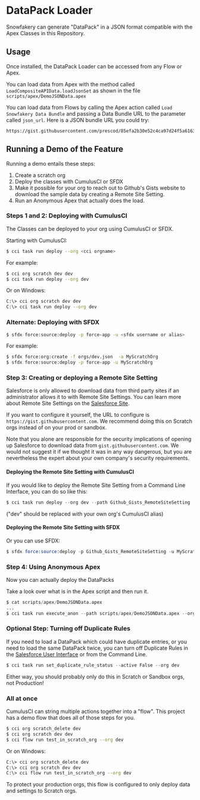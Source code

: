 # DataPack Loader

Snowfakery can generate "DataPack" in a JSON format compatible with the Apex
Classes in this Repository.

## Usage

Once installed, the DataPack Loader can be accessed from any Flow or Apex.

You can load data from Apex with the method called `LoadCompositeAPIData.loadJsonSet` as
shown in the file `scripts/apex/DemoJSONData.apex`

You can load data from Flows by calling the Apex action called
`Load Snowfakery Data Bundle` and passing a Data Bundle URL to the parameter called
`json_url`. Here is a JSON bundle URL you could try:

```
https://gist.githubusercontent.com/prescod/85efa2b30e52c4ca97d24f5a61631aa4/raw/4e293e07877d63b965f2c75f6bf2edafea3230b4/composite.json
```

## Running a Demo of the Feature

Running a demo entails these steps:

1. Create a scratch org
2. Deploy the classes with CumulusCI or SFDX
3. Make it possible for your org to reach out to Github's Gists website to download the sample data by creating a Remote Site Setting.
4. Run an Anonymous Apex that actually does the load.

### Steps 1 and 2: Deploying with CumulusCI

The Classes can be deployed to your org using CumulusCI or SFDX.

Starting with CumulusCI:

```sh
$ cci task run deploy --org <cci orgname>
```

For example:

```sh
$ cci org scratch dev dev
$ cci task run deploy --org dev
```

Or on Windows:

```sh
C:\> cci org scratch dev dev
C:\> cci task run deploy --org dev
```

### Alternate: Deploying with SFDX

```sh
$ sfdx force:source:deploy -p force-app -u <sfdx username or alias>
```

For example:

```sh
$ sfdx force:org:create -f orgs/dev.json  -a MyScratchOrg
$ sfdx force:source:deploy -p force-app -u MyScratchOrg
```

### Step 3: Creating or deploying a Remote Site Setting

Salesforce is only allowed to download data from third party sites if an administrator allows it to with Remote Site Settings. You can learn more about Remote Site Settings on the [Salesforce Site](https://help.salesforce.com/s/articleView?id=sf.configuring_remoteproxy.htm&language=en_US&r=https%3A%2F%2Fwww.google.com%2F&type=5). 

If you want to configure it yourself, the URL to configure is `https://gist.githubusercontent.com`. We recommend doing this on Scratch orgs instead of on your prod or sandbox.

Note that you alone are responsible for the security implications of opening up Salesforce to download data from `gist.githubusercontent.com`. We would not suggest it if we thought it was in any way dangerous, but you are nevertheless the expert about your own company's security requirements.

#### Deploying the Remote Site Setting with CumulusCI

If you would like to deploy the Remote Site Setting from a Command Line Interface, you can do so like this:

```s
$ cci task run deploy --org dev --path Github_Gists_RemoteSiteSetting
```

("dev" should be replaced with your own org's CumulusCI alias)
#### Deploying the Remote Site Setting with SFDX

Or you can use SFDX:

```s
$ sfdx force:source:deploy -p Github_Gists_RemoteSiteSetting -u MyScratchOrg
```

### Step 4: Using Anonymous Apex 

Now you can actually deploy the DataPacks

Take a look over what is in the Apex script and then run it.

```s
$ cat scripts/apex/DemoJSONData.apex
...
$ cci task run execute_anon --path scripts/apex/DemoJSONData.apex --org dev
```

### Optional Step: Turning off Duplicate Rules

If you need to load a DataPack which could have duplicate entries, or you need to load
the same DataPack twice, you can turn off
Duplicate Rules in the [Salesforce User Interface](https://powerofus.force.com/s/article/EDA-Disable-Matching-Rules) 
or from the Command Line.


```s
$ cci task run set_duplicate_rule_status --active False --org dev
```

Either way, you should probably only do this in Scratch or Sandbox orgs, not Production!

### All at once

CumulusCI can string multiple actions together into a "flow". This project has a demo
flow that does all of those steps for you.

```sh
$ cci org scratch_delete dev
$ cci org scratch dev dev
$ cci flow run test_in_scratch_org --org dev
```

Or on Windows:

```sh
C:\> cci org scratch_delete dev
C:\> cci org scratch dev dev
C:\> cci flow run test_in_scratch_org --org dev
```

To protect your production orgs, this flow is configured to only deploy
data and settings to Scratch orgs.
